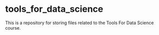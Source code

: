 # tools_for_data_science

This is a repository for storing files related to the Tools For Data Science course.
